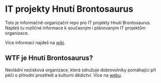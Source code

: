# IT projekty Hnutí Brontosaurus

Toto je informačně-organizační repo pro IT projekty Hnutí Brontosaurus. Najdeš tu rozličné informace k současným i plánovaným IT projektům organizace.

Více informací najdeš na [wiki](https://github.com/hnuti-brontosaurus/info/wiki).

## WTF je Hnutí Brontosaurus?

Nevládní nezisková organizace, která sdružuje dobrovolníky pomáhající při péči o přírodní prostředí a kulturní dědictví. Více na [webu](https://www.brontosaurus.cz/o-nas).

